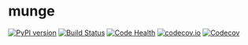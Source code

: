 # munge

[![PyPI version](https://badge.fury.io/py/munge.svg)](https://badge.fury.io/py/munge)
[![Build Status](https://travis-ci.org/20c/munge.svg?branch=master)](https://travis-ci.org/20c/munge)
[![Code Health](https://landscape.io/github/20c/munge/master/landscape.svg?style=flat)](https://landscape.io/github/20c/munge/master)
[![codecov.io](https://codecov.io/github/20c/munge/coverage.svg?branch=master)](https://codecov.io/github/20c/munge?branch=master)
[![Codecov](https://img.shields.io/codecov/c/github/20c/munge/master.svg?maxAge=2592000)]()

